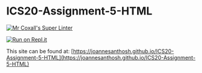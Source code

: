 # ICS20-Assignment-5-HTML

[![Mr Coxall's Super Linter](https://github.com/joannesanthosh/ICS20-Assignment-5-HTML/workflows/Mr%20Coxall's%20Super%20Linter/badge.svg)](https://github.com/joannesanthosh/ICS20-Assignment-5-HTML/actions)

[![Run on Repl.it](https://repl.it/badge/github/joannesanthosh/ICS20-Assignment-5-HTML)](https://repl.it/github/joannesanthosh/ICS20-Assignment-5-HTML)

This site can be found at: [https://joannesanthosh.github.io/ICS20-Assignment-5-HTML](https://joannesanthosh.github.io/ICS20-Assignment-5-HTML)
